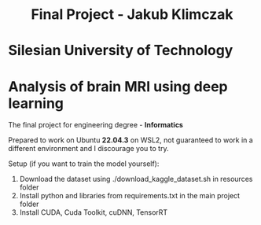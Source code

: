 <h1 style="text-align: center;">Final Project - Jakub Klimczak</h1>

# Silesian University of Technology
# Analysis of brain MRI using deep learning
The final project for engineering degree - **Informatics**

Prepared to work on Ubuntu **22.04.3** on WSL2, not guaranteed to work in a different environment and I discourage you to try.

Setup (if you want to train the model yourself): 
1. Download the dataset using ./download_kaggle_dataset.sh in resources folder
2. Install python and libraries from requirements.txt in the main project folder
3. Install CUDA, Cuda Toolkit, cuDNN, TensorRT
